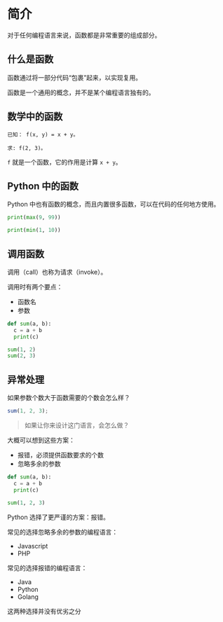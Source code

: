 # 简介

对于任何编程语言来说，函数都是非常重要的组成部分。

## 什么是函数

函数通过将一部分代码“包裹”起来，以实现复用。

函数是一个通用的概念，并不是某个编程语言独有的。

## 数学中的函数

```
已知： f(x, y) = x + y。

求: f(2, 3)。
```

`f` 就是一个函数，它的作用是计算 `x + y`。

## Python 中的函数

Python 中也有函数的概念，而且内置很多函数，可以在代码的任何地方使用。

<div class="run"></div>

```python
print(max(9, 99))

print(min(1, 10))
```

## 调用函数

调用（call）也称为请求（invoke）。

调用时有两个要点：

- 函数名
- 参数

<div class="run"></div>

```python
def sum(a, b):
  c = a + b
  print(c)

sum(1, 2)
sum(2, 3)
```

## 异常处理

如果参数个数大于函数需要的个数会怎么样？

```javascript
sum(1, 2, 3);
```

> 如果让你来设计这门语言，会怎么做？

大概可以想到这些方案：

- 报错，必须提供函数要求的个数
- 忽略多余的参数

<div class="run"></div>

```python
def sum(a, b):
  c = a + b
  print(c)

sum(1, 2, 3)
```

Python 选择了更严谨的方案：报错。

常见的选择忽略多余的参数的编程语言：

- Javascript
- PHP

常见的选择报错的编程语言：

- Java
- Python
- Golang

<div class="alert alert-info">这两种选择并没有优劣之分</div>
